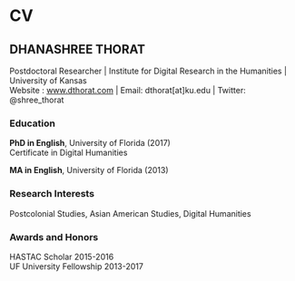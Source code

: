 # CV
## DHANASHREE THORAT
Postdoctoral Researcher |  Institute for Digital Research in the Humanities | University of Kansas  
Website : www.dthorat.com  | Email: dthorat[at]ku.edu | Twitter: @shree_thorat

### Education  
**PhD in English**, University of Florida (2017)  
     Certificate in Digital Humanities

**MA in English**,  University of Florida (2013)

### Research Interests  
Postcolonial Studies, Asian American Studies, Digital Humanities

### Awards and Honors  
HASTAC Scholar                             2015-2016  
UF University Fellowship                   2013-2017 
